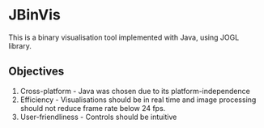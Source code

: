 # JBinVis
This is a binary visualisation tool implemented with Java, using JOGL library.

## Objectives 
1. Cross-platform - Java was chosen due to its platform-independence
2. Efficiency - Visualisations should be in real time and image processing should not reduce frame rate below 24 fps.
3. User-friendliness - Controls should be intuitive
